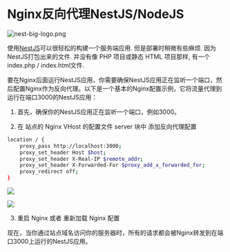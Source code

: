 # Nginx反向代理NestJS/NodeJS

![nest-big-logo.png](https://oss.macphpstudy.com/image/nest-big-logo.png)

使用[NestJS](https://nestjs.com/)可以很轻松的构建一个服务端应用. 但是部署时稍微有些麻烦. 因为NestJS打包出来的文件. 并没有像 PHP 项目或静态 HTML 项目那样, 有一个 index.php / index.html文件.

要在Nginx后面运行NestJS应用，你需要确保NestJS应用正在监听一个端口，然后配置Nginx作为反向代理。以下是一个基本的Nginx配置示例，它将流量代理到运行在端口3000的NestJS应用：

1. 首先，确保你的NestJS应用正在监听一个端口，例如3000。

2. 在 站点的 Nginx VHost 的配置文件 server 块中 添加反向代理配置

```sh
location / {
    proxy_pass http://localhost:3000; 
    proxy_set_header Host $host;
    proxy_set_header X-Real-IP $remote_addr;
    proxy_set_header X-Forwarded-For $proxy_add_x_forwarded_for;
    proxy_redirect off;
}
```

<img src="https://oss.macphpstudy.com/image/6800bed68acd.gif" data-x-image-preview="">
<p/>
<img src="https://oss.macphpstudy.com/image/538a79e9e3c9.gif" data-x-image-preview="">

3. 重启 Nginx 或者 重新加载 Nginx 配置

现在，当你通过站点域名访问你的服务器时，所有的请求都会被Nginx转发到在端口3000上运行的NestJS应用。
